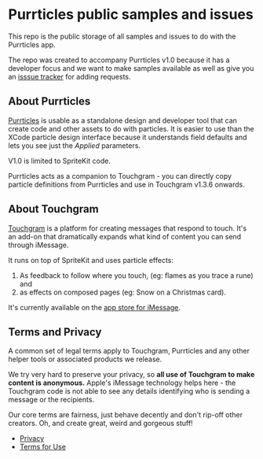 # Purrticles public samples and issues
This repo is the public storage of all samples and issues to do with the Purrticles app.

The repo was created to accompany Purrticles v1.0 because it has a developer focus and we want to make samples available as well as give you an [isssue tracker][p2] for adding requests.

## About Purrticles
[Purrticles][p1] is usable as a standalone design and developer tool that can create code and other assets to do with particles. It is easier to use than the XCode particle design interface because it understands field defaults and lets you see just the _Applied_ parameters.

V1.0 is limited to SpriteKit code. 

Purrticles acts as a companion to Touchgram - you can directly copy particle definitions from Purrticles and use in Touchgram v1.3.6 onwards.

## About Touchgram
[Touchgram][tg1] is a platform for creating messages that respond to touch. It's an add-on that dramatically expands what kind of content you can send through iMessage.

It runs on top of SpriteKit and uses particle effects:

1. As feedback to follow where you touch, (eg: flames as you trace a rune) and
2. as effects on composed pages (eg: Snow on a Christmas card).

It's currently available on the [app store for iMessage][tg4].

## Terms and Privacy
A common set of legal terms apply to Touchgram, Purrticles and any other helper tools or associated products we release.

We try very hard to preserve your privacy, so **all use of Touchgram to make content is anonymous.** Apple's iMessage technology helps here - the Touchgram code is not able to see any details identifying who is sending a message or the recipients. 

Our core terms are fairness, just behave decently and don't rip-off other creators. Oh, and create great, weird and gorgeous stuff!

- [Privacy][tg2]
- [Terms for Use][tg3]


[tg1]: https://www.touchgram.com
[tg2]: https://www.touchgram.com/privacy
[tg3]: https://www.touchgram.com/terms
[tg4]: https://apps.apple.com/us/app/touchgram-for-imessage/id1447336478
[p1]:  https://www.touchgram.com/purrticles
[p2]: https://github.com/Touchgram/purrticles/issues
